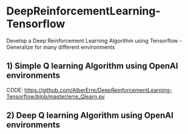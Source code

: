 # DeepReinforcementLearning-Tensorflow

Develop a Deep Reinforcement Learning Algorithm using Tensorflow - Generalize for many different environments

## 1) Simple Q learning Algorithm using OpenAI environments
CODE: https://github.com/AlberErre/DeepReinforcementLearning-Tensorflow/blob/master/erre_Qlearn.py

## 2) Deep Q learning Algorithm using OpenAI environments

